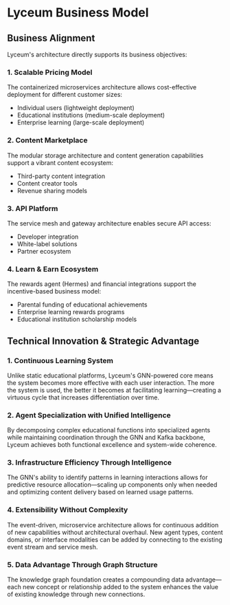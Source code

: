 # Lyceum Business Model

## Business Alignment

Lyceum's architecture directly supports its business objectives:

### 1. Scalable Pricing Model

The containerized microservices architecture allows cost-effective deployment for different customer sizes:
- Individual users (lightweight deployment)
- Educational institutions (medium-scale deployment)
- Enterprise learning (large-scale deployment)

### 2. Content Marketplace

The modular storage architecture and content generation capabilities support a vibrant content ecosystem:
- Third-party content integration
- Content creator tools
- Revenue sharing models

### 3. API Platform

The service mesh and gateway architecture enables secure API access:
- Developer integration
- White-label solutions
- Partner ecosystem

### 4. Learn & Earn Ecosystem

The rewards agent (Hermes) and financial integrations support the incentive-based business model:
- Parental funding of educational achievements
- Enterprise learning rewards programs
- Educational institution scholarship models

## Technical Innovation & Strategic Advantage

### 1. Continuous Learning System

Unlike static educational platforms, Lyceum's GNN-powered core means the system becomes more effective with each user interaction. The more the system is used, the better it becomes at facilitating learning—creating a virtuous cycle that increases differentiation over time.

### 2. Agent Specialization with Unified Intelligence

By decomposing complex educational functions into specialized agents while maintaining coordination through the GNN and Kafka backbone, Lyceum achieves both functional excellence and system-wide coherence.

### 3. Infrastructure Efficiency Through Intelligence

The GNN's ability to identify patterns in learning interactions allows for predictive resource allocation—scaling up components only when needed and optimizing content delivery based on learned usage patterns.

### 4. Extensibility Without Complexity

The event-driven, microservice architecture allows for continuous addition of new capabilities without architectural overhaul. New agent types, content domains, or interface modalities can be added by connecting to the existing event stream and service mesh.

### 5. Data Advantage Through Graph Structure

The knowledge graph foundation creates a compounding data advantage—each new concept or relationship added to the system enhances the value of existing knowledge through new connections.